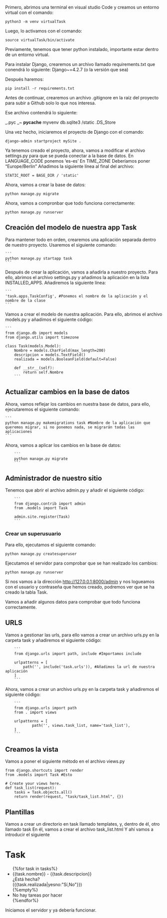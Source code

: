 Primero, abrimos una terminal en visual studio Code y creamos un entorno virtual con el comando:

```
python3 -m venv virtualTask
```

Luego, lo activamos con el comando:

```
source virtualTask/bin/activate
```

Previamente, tenemos que tener python instalado, importante estar dentro de un entorno virtual.

Para instalar Django, crearemos un archivo llamado requirements.txt que conendrá lo siguiente:
Django~=4.2.7 (o la versión que sea)

Después haremos:

```
pip install -r requirements.txt
```

Antes de continuar, crearemos un archivo .gitignore en la raíz del proyecto para subir a Github solo lo que nos interesa.

Ese archivo contendrá lo siguiente:

_.pyc
_~
**pycache**
myvenv
db.sqlite3
/static
.DS_Store

Una vez hecho, iniciaremos el proyecto de Django con el comando:

```
django-admin startproject mySite .
```

Ya tenemos creado el proyecto, ahora, vamos a modificar el archivo settings.py para que se pueda conectar a la base de datos.
En LANGUAGE_CODE ponemos ‘es-es’
En TIME_ZONE Deberíamos poner “Europe/Berlin”
Añadimos la siguiente línea al final del archivo:

```
STATIC_ROOT = BASE_DIR / 'static'
```

Ahora, vamos a crear la base de datos:

```
python manage.py migrate
```

Ahora, vamos a compronbar que todo funciona correctamente:

```
python manage.py runserver
```

## Creación del modelo de nuestra app Task

Para mantener todo en orden, crearemos una aplicación separada dentro de nuestro proyecto.
Usaremos el siguiente comando:

    ```
    python manage.py startapp task
    ```

Después de crear la aplicación, vamos a añadirla a nuestro proyecto. Para ello, abrimos el archivo settings.py y añadimos la aplicación en la lista INSTALLED_APPS.
Añadiremos la siguiente línea:

    ```
    'task.apps.TaskConfig', #Ponemos el nombre de la aplicación y el nombre de la clase
    ```

Vamos a crear el modelo de nuestra aplicación. Para ello, abrimos el archivo models.py y añadimos el siguiente código:

    ```
    from django.db import models
    from django.utils import timezone

    class Task(models.Model):
        Nombre = models.CharField(max_length=200)
        descripcion = models.TextField()
        realizada = models.BooleanField(default=False)

        def __str__(self):
            return self.Nombre
        ```

## Actualizar cambios en la base de datos

Ahora, vamos reflejar los cambios en nuestra base de datos, para ello, ejecutaremos el siguiente comando:

    ```
    python manage.py makemigrations task #Nombre de la aplicación que queremos migrar, si no ponemos nada, se migrarán todas las aplicaciones
    ```

Ahora, vamos a aplicar los cambios en la base de datos:

        ```
        python manage.py migrate
        ```

## Administrador de nuestro sitio

Tenemos que abrir el archivo admin.py y añadir el siguiente código:

        ```
        from django.contrib import admin
        from .models import Task

        admin.site.register(Task)
        ```

### Crear un superusuario

Para ello, ejecutamos el siguiente comando:

```
python manage.py createsuperuser
```

Ejecutamos el servidor para comprobar que se han realizado los cambios:

```
python manage.py runserver
```

Si nos vamos a la dirección http://127.0.0.1:8000/admin y nos logueamos con el usuario y contraseña que hemos creado, podremos ver que se ha creado la tabla Task.

Vamos a añadir algunos datos para comprobar que todo funciona correctamente.

## URLS

Vamos a gestionar las urls, para ello vamos a crear un archivo urls.py en la carpeta task y añadiremos el siguiente código:

        ```
        from django.urls import path, include #Importamos include

        urlpatterns = [
            path('', include('task.urls')), #Añadimos la url de nuestra aplicación
        ]
        ```

Ahora, vamos a crear un archivo urls.py en la carpeta task y añadiremos el siguiente código:

        ```
        from django.urls import path
        from . import views

        urlpatterns = [
                path('', views.task_list, name='task_list'),
        ]
        ```

## Creamos la vista

Vamos a poner el siguiente método en el archivo views.py

```
from django.shortcuts import render
from .models import Task #Esto

# Create your views here.
def task_list(request):
    tasks = Task.objects.all()
    return render(request, "task/task_list.html", {})
```

## Plantillas

Vamos a crear un directorio en task llamado templates, y, dentro de él, otro llamado task
En él, vamos a crear el archivo task_list.html
Y ahí vamos a introducir el siguiente

<h1>Task</h1>
<div>
  <ul>
    {%for task in tasks%}
    <li>
      {{task.nombre}} - {{task.descripcion}}<br />
      ¿Está hecha?
      <br />
      ({{task.realizada|yesno:"Sí,No"}})
    </li>
    {%empty%}
    <li>No hay tareas por hacer</li>
    {%endfor%}
  </ul>
</div>

Iniciamos el servidor y ya debería funcionar.
